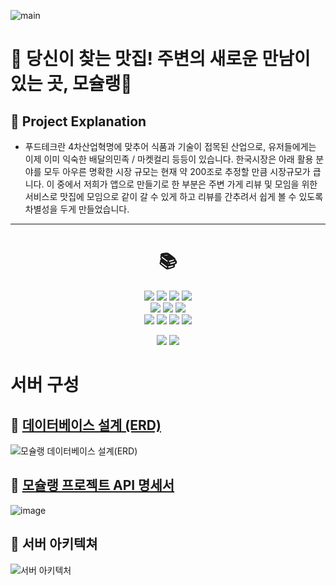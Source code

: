 ![main](https://github.com/moschelin-app/client_mochelin_android/assets/124220561/ba1cdca6-b93e-4d61-bdaa-f56bea3d32c0)


# 🍳 당신이 찾는 맛집! 주변의 새로운 만남이 있는 곳, 모슐랭🍴

## 📌 Project Explanation

-  푸드테크란 4차산업혁명에 맞추어 식품과 기술이 접목된 산업으로, 유저들에게는 이제 이미 익숙한 배달의민족 / 마켓컬리 등등이 있습니다. 한국시장은 아래 활용 분야를 모두 아우른 명확한 시장 규모는 현재 약 200조로 추정할 만큼 시장규모가 큽니다. 이 중에서 저희가 앱으로 만들기로 한 부분은 주변 가게 리뷰 및 모임을 위한 서비스로 맛집에 모임으로 같이 갈 수 있게 하고 리뷰를 간추려서 쉽게 볼 수 있도록 차별성을 두게 만들었습니다.

---

<div align = "center">
  <h1>📚</h1>
  <img src="https://img.shields.io/badge/Python-3776AB?style=flat-square&logo=Python&logoColor=white"/> 
  <img src="https://img.shields.io/badge/Flask-000000?style=flat-square&logo=Flask&logoColor=white"/>
  <img src="https://img.shields.io/badge/Serverless-FD5750?style=flat-square&logo=Serverless&logoColor=white"/>
  <img src="https://img.shields.io/badge/MySQL-4479A1?style=flat-square&logo=MySQL&logoColor=white"/> 

  <br>
  <img src="https://img.shields.io/badge/Naver Clova-03C75A?style=flat-square&logo=Naver&logoColor=white"/>
  <img src="https://img.shields.io/badge/Google Place-4285F4?style=flat-square&logo=Google&logoColor=white"/> 
  <img src="https://img.shields.io/badge/postman-FF6C37?style=flat-square&logo=postman&logoColor=white"/>
  <br>
  
  <img src="https://img.shields.io/badge/Amazon AWS-232F3E?style=flat-square&logo=Amazon AWS&logoColor=white"/>
  <img src="https://img.shields.io/badge/Amazon RDS-527FFF?style=flat-square&logo=Amazon RDS&logoColor=white"/>
  <img src="https://img.shields.io/badge/Amazon S3-569A31?style=flat-square&logo=Amazon S3&logoColor=white"/>
  <img src="https://img.shields.io/badge/AWS Lambda-FF9900?style=flat-square&logo=AWS Lambda&logoColor=white"/>


  <img src="https://img.shields.io/badge/Amazon API Gateway-FF4F8B?style=flat-square&logo=Amazon API Gateway&logoColor=white"/>   <img src="https://img.shields.io/badge/Amazon CloudWatch-FF4F8B?style=flat-square&logo=Amazon CloudWatch&logoColor=white"/>
</div>


# 서버 구성
## 📌 [데이터베이스 설계 (ERD)](https://www.erdcloud.com/d/iB8HuSHS36XdmfD9x)
![모슐랭 데이터베이스 설계(ERD)](https://github.com/moschelin-app/moschelin-server-api/assets/108748094/d7eab8b2-6241-41ba-b47a-2efa0b0b1b1c)

## 📌 [모슐랭 프로젝트 API 명세서](https://documenter.getpostman.com/view/28003230/2s9Y5SXmC8)
![image](https://github.com/moschelin-app/moschelin-server-api/assets/108748094/e4013b59-a048-409d-8db4-7855001179ba)

## 📌 서버 아키텍쳐
![서버 아키텍처](https://github.com/moschelin-app/moschelin-server-api/assets/108748094/98004fea-ec0a-484c-95b5-d6464209cbb1)
